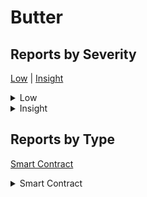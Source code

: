 # Butter

## Reports by Severity

[Low](<README.md#low>) | [Insight](<README.md#insight>)
<details>

<summary>Low</summary>

* [39495 - [SC - Low] FlatCFM cannot be resolved in case answer of questionId are in greater or equal to 2^OUTCOME\_COUNT and answer % 2^OUTCOME\_COUNT is 0](./39495-sc-low-flatcfm-cannot-be-resolved-in-case-answer-of-questionid-are-in-greater-or-equal-to-2-ou.md)

</details>

<details>

<summary>Insight</summary>

* [39153 - [SC - Insight] Unauthorized Token Creation and Minting Vulnerability](./39153-sc-insight-unauthorized-token-creation-and-minting-vulnerability.md)
* [39271 - [SC - Insight] Check \`numericAnswer\` before external call to check answer is valid or not](./39271-sc-insight-check-numericanswer-before-external-call-to-check-answer-is-valid-or-not.md)
* [39528 - [SC - Insight] Lack of Validation for Min and Max Values in FlatCFMFactory leads to wrong payouts](./39528-sc-insight-lack-of-validation-for-min-and-max-values-in-flatcfmfactory-leads-to-wrong-payouts.md)
* [39539 - [SC - Insight] Insufficient validation of tokens when created in \`PlayCollateralTokenFactory::createCollateralToken\`](./39539-sc-insight-insufficient-validation-of-tokens-when-created-in-playcollateraltokenfactory-create.md)
* [39181 - [SC - Insight] Bond Fund will be Lost When Question is Asked Again](./39181-sc-insight-bond-fund-will-be-lost-when-question-is-asked-again.md)
* [39243 - [SC - Insight] Misleading Comment in merge Function Regarding Token Transfers to wrapped1155Factory](./39243-sc-insight-misleading-comment-in-merge-function-regarding-token-transfers-to-wrapped1155factor.md)
* [39524 - [SC - Insight] Incorrect Outcome Formatting in Reality Adapter Leads to Wrong Number of Outcomes](./39524-sc-insight-incorrect-outcome-formatting-in-reality-adapter-leads-to-wrong-number-of-outcomes.md)
* [39487 - [SC - Insight] flatCfmImplementation and conditionalScalarMarketImplementation contracts can be initialized by anyone](./39487-sc-insight-flatcfmimplementation-and-conditionalscalarmarketimplementation-contracts-can-be-in.md)

</details>

## Reports by Type

[Smart Contract](<README.md#smart-contract>)
<details>

<summary>Smart Contract</summary>

* [39153 - [SC - Insight] Unauthorized Token Creation and Minting Vulnerability](./39153-sc-insight-unauthorized-token-creation-and-minting-vulnerability.md)
* [39271 - [SC - Insight] Check \`numericAnswer\` before external call to check answer is valid or not](./39271-sc-insight-check-numericanswer-before-external-call-to-check-answer-is-valid-or-not.md)
* [39495 - [SC - Low] FlatCFM cannot be resolved in case answer of questionId are in greater or equal to 2^OUTCOME\_COUNT and answer % 2^OUTCOME\_COUNT is 0](./39495-sc-low-flatcfm-cannot-be-resolved-in-case-answer-of-questionid-are-in-greater-or-equal-to-2-ou.md)
* [39528 - [SC - Insight] Lack of Validation for Min and Max Values in FlatCFMFactory leads to wrong payouts](./39528-sc-insight-lack-of-validation-for-min-and-max-values-in-flatcfmfactory-leads-to-wrong-payouts.md)
* [39539 - [SC - Insight] Insufficient validation of tokens when created in \`PlayCollateralTokenFactory::createCollateralToken\`](./39539-sc-insight-insufficient-validation-of-tokens-when-created-in-playcollateraltokenfactory-create.md)
* [39181 - [SC - Insight] Bond Fund will be Lost When Question is Asked Again](./39181-sc-insight-bond-fund-will-be-lost-when-question-is-asked-again.md)
* [39243 - [SC - Insight] Misleading Comment in merge Function Regarding Token Transfers to wrapped1155Factory](./39243-sc-insight-misleading-comment-in-merge-function-regarding-token-transfers-to-wrapped1155factor.md)
* [39524 - [SC - Insight] Incorrect Outcome Formatting in Reality Adapter Leads to Wrong Number of Outcomes](./39524-sc-insight-incorrect-outcome-formatting-in-reality-adapter-leads-to-wrong-number-of-outcomes.md)
* [39487 - [SC - Insight] flatCfmImplementation and conditionalScalarMarketImplementation contracts can be initialized by anyone](./39487-sc-insight-flatcfmimplementation-and-conditionalscalarmarketimplementation-contracts-can-be-in.md)

</details>
